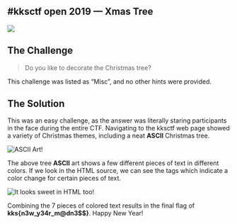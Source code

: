 
## #kksctf open 2019 — Xmas Tree

![](https://cdn-images-1.medium.com/max/14400/1*MuK8_pkbWJ6IKV6RBivkOA.jpeg)

## The Challenge
>  Do you like to decorate the Christmas tree?

This challenge was listed as “Misc”, and no other hints were provided.

## The Solution

This was an easy challenge, as the answer was literally staring participants in the face during the entire CTF. Navigating to the kksctf web page showed a variety of Christmas themes, including a neat **ASCII** Christmas tree.

![ASCII Art!](https://cdn-images-1.medium.com/max/2000/1*UvaTSqSaJ-61cl7EmFpivg.png)

The above tree **ASCII** art shows a few different pieces of text in different colors. If we look in the HTML source, we can see the **<span>** tags which indicate a color change for certain pieces of text.

![It looks sweet in HTML too!](https://cdn-images-1.medium.com/max/2000/1*tqbqgwAlOSChtwGXwH2Ulg.png)

Combining the 7 pieces of colored text results in the final flag of **kks{n3w_y34r_m@dn3$$}**. Happy New Year!

